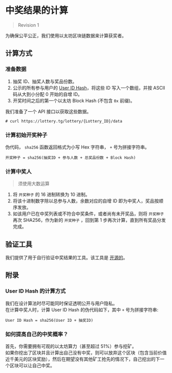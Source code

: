 # 中奖结果的计算

> Revision 1

为确保公平公正，我们使用以太坊区块链数据来计算获奖者。

## 计算方式

### 准备数据

1. 抽奖 ID、抽奖人数与奖品份数。
2. 公示的所有参与用户的 [User ID Hash](#user-id-hash-的计算方式)，将这些 ID 写入一个数组，并按 ASCII 码从大到小分配 0 开始的自增 ID。
3. 开奖时间之后的第一个以太坊 Block Hash (不包含 `0x` 前缀)。

我们准备了一个 API 接口以获取这些数据。

``` 
# curl https://lottery.tg/lottery/{Lottery_ID}/data
```

### 计算初始开奖种子

伪代码， `sha256` 函数返回格式为小写 Hex 字符串， `+` 号为拼接字符串。

``` 
开奖种子 = sha256(抽奖ID + 参与人数 + 总奖品份数 + Block Hash)
```

### 计算中奖人

> 须使用大数运算

1. 将 `开奖种子` 的 16 进制转换为 10 进制。
2. 将该十进制数字除以总参与人数，余数对应的自增 ID 即为中奖人，奖品按顺序发放。
3. 如该用户已在中奖列表或不符合中奖条件，或者尚有未开奖品，则将 `开奖种子` 再次 SHA256，作为新的 `开奖种子` ，回到第 1 步再次计算，直到所有奖品分发完成。

## 验证工具

我们提供了用于自行验证中奖结果的工具。该工具是 [开源的](https://github.com/WooMaiLabs/LotteryBot-V2-Docs/tree/master/tools/verify-tool)。

## 附录

### User ID Hash 的计算方式

我们在设计算法时尽可能同时保证透明公开与用户隐私。<br>
在计算中奖人时，计算 User ID Hash 的伪代码如下，其中 `+` 号为拼接字符串:

``` 
User ID Hash = sha256(User ID + 抽奖ID)
```

### 如何提高自己的中奖概率？

首先，你需要拥有可观的以太坊算力（甚至超过 51%）参与挖矿。<br>
如果你挖出了区块并且计算出自己没有中奖，则可以放弃这个区块（包含当前价值近千美元的区块奖励），然后在期望没有其他矿工抢先的情况下，自己挖出的下一个区块可以让自己中奖。
